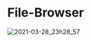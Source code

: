 # File-Browser
![2021-03-28_23h28_57](https://user-images.githubusercontent.com/6820590/112795566-8f720e00-901d-11eb-8e16-51634cfbabd6.png)
